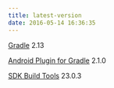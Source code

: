 ```yaml
---
title: latest-version
date: 2016-05-14 16:36:35
---
```


[Gradle](https://docs.gradle.org/current/release-notes) 2.13

[Android Plugin for Gradle](http://developer.android.com/intl/zh-cn/tools/revisions/gradle-plugin.html#revisions) 2.1.0

[SDK Build Tools](http://developer.android.com/intl/zh-cn/tools/revisions/build-tools.html#notes) 23.0.3
